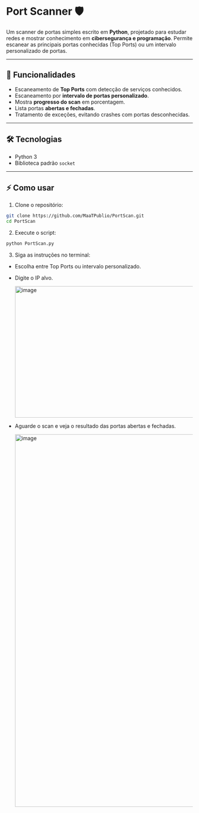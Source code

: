 # Port Scanner 🛡️

Um scanner de portas simples escrito em **Python**, projetado para estudar redes e mostrar conhecimento em **cibersegurança e programação**. Permite escanear as principais portas conhecidas (Top Ports) ou um intervalo personalizado de portas.

---

## 🚀 Funcionalidades

- Escaneamento de **Top Ports** com detecção de serviços conhecidos.
- Escaneamento por **intervalo de portas personalizado**.
- Mostra **progresso do scan** em porcentagem.
- Lista portas **abertas e fechadas**.
- Tratamento de exceções, evitando crashes com portas desconhecidas.

---

## 🛠️ Tecnologias

- Python 3
- Biblioteca padrão `socket`

---

## ⚡ Como usar

1. Clone o repositório:
```bash
git clone https://github.com/MaaTPublio/PortScan.git
cd PortScan
```

2. Execute o script:
```bash
python PortScan.py
```

3. Siga as instruções no terminal:

- Escolha entre Top Ports ou intervalo personalizado.
- Digite o IP alvo.
  
  <img width="1769" height="355" alt="image" src="https://github.com/user-attachments/assets/0cc16505-a886-4958-b986-bda6122e1215" />
- Aguarde o scan e veja o resultado das portas abertas e fechadas.
  
  <img width="1815" height="1006" alt="image" src="https://github.com/user-attachments/assets/d356d77a-2f1f-497f-a6a2-cc7d11e39512" />


